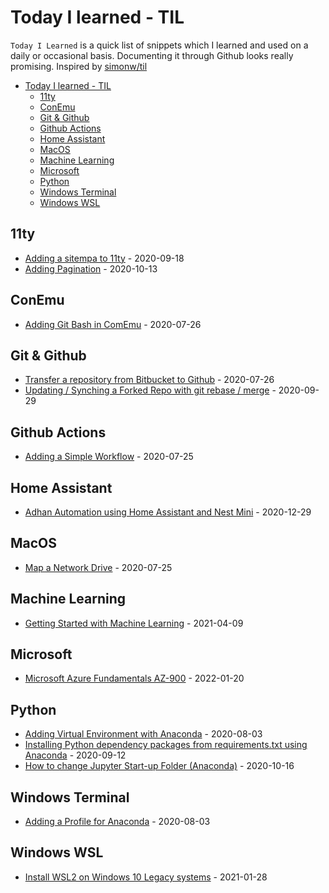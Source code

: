 # Today I learned - TIL
`Today I Learned` is a quick list of snippets which I learned and used on a daily or occasional basis. Documenting it through Github looks really promising. Inspired by [simonw/til](https://github.com/simonw/til)

- [Today I learned - TIL](#today-i-learned---til)
  - [11ty](#11ty)
  - [ConEmu](#conemu)
  - [Git & Github](#git--github)
  - [Github Actions](#github-actions)
  - [Home Assistant](#home-assistant)
  - [MacOS](#macos)
  - [Machine Learning](#machine-learning)
  - [Microsoft](#microsoft)
  - [Python](#python)
  - [Windows Terminal](#windows-terminal)
  - [Windows WSL](#windows-wsl)


## 11ty
* [Adding a sitempa to 11ty](https://github.com/Akbarsait/todayilearned/blob/master/11ty/adding-a-sitemap.md) - 2020-09-18
* [Adding Pagination](https://github.com/Akbarsait/todayilearned/blob/master/11ty/adding-pagination.md) - 2020-10-13

## ConEmu
* [Adding Git Bash in ComEmu](https://github.com/Akbarsait/todayilearned/blob/master/conemu-utils/adding-gitbash.md) - 2020-07-26

## Git & Github
* [Transfer a repository from Bitbucket to Github](https://github.com/Akbarsait/todayilearned/blob/master/github/transfer-repository-frombitbucket-togithub.md) - 2020-07-26
* [Updating / Synching a Forked Repo with git rebase / merge](https://github.com/Akbarsait/todayilearned/blob/master/github/updating-synching-forked-repowithgit-rebase-merge.md) - 2020-09-29

## Github Actions
* [Adding a Simple Workflow](https://github.com/Akbarsait/todayilearned/blob/master/github-actions/adding-a-simple-workflow.md) - 2020-07-25

## Home Assistant
* [Adhan Automation using Home Assistant and Nest Mini](https://github.com/Akbarsait/todayilearned/blob/master/home-assistant/adhaan-automation-nest-mini.md) - 2020-12-29

## MacOS
* [Map a Network Drive](https://github.com/Akbarsait/todayilearned/blob/master/macos/map-a-network-drive.md) - 2020-07-25

## Machine Learning
* [Getting Started with Machine Learning](https://github.com/Akbarsait/todayilearned/blob/master/machine-learning/README.md) - 2021-04-09

## Microsoft
* [Microsoft Azure Fundamentals AZ-900](https://github.com/Akbarsait/todayilearned/blob/master/microsoft/az-900.md) - 2022-01-20


## Python
* [Adding Virtual Environment with Anaconda](https://github.com/Akbarsait/todayilearned/blob/master/python/adding-virtual-environment-anaconda.md) - 2020-08-03
* [Installing Python dependency packages from requirements.txt using  Anaconda](https://github.com/Akbarsait/todayilearned/blob/master/python/installing-python-depencypackage-anaconda.md) - 2020-09-12
* [How to change Jupyter Start-up Folder (Anaconda)](https://github.com/Akbarsait/todayilearned/blob/master/python/howto-change-jupyter-notebook-startup-folder.md) - 2020-10-16

## Windows Terminal
* [Adding a Profile for Anaconda](https://github.com/Akbarsait/todayilearned/blob/master/windows-terminal/adding-profile-for-anaconda.md) - 2020-08-03

## Windows WSL
* [Install WSL2 on Windows 10 Legacy systems](https://github.com/Akbarsait/todayilearned/blob/master/windows-wsl/install-wsl-in-windows10-legacy.md) - 2021-01-28